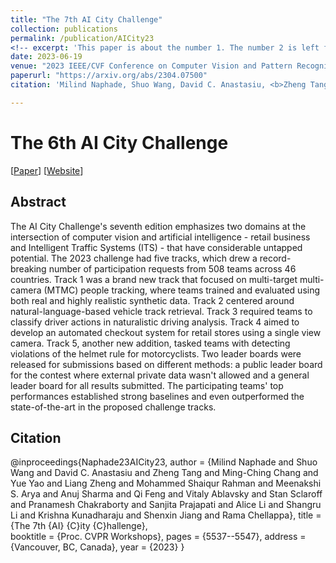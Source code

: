 ```yaml
---
title: "The 7th AI City Challenge"
collection: publications
permalink: /publication/AICity23
<!-- excerpt: 'This paper is about the number 1. The number 2 is left for future work.' -->
date: 2023-06-19
venue: "2023 IEEE/CVF Conference on Computer Vision and Pattern Recognition - 7th AI City Challenge Workshop"
paperurl: "https://arxiv.org/abs/2304.07500"
citation: 'Milind Naphade, Shuo Wang, David C. Anastasiu, <b>Zheng Tang</b>, Ming-Ching Chang, Yue Yao, Liang Zheng, Mohammed Shaiqur Rahman, Meenakshi S. Arya, Anuj Sharma, Qi Feng, Vitaly Ablavsky, Stan Sclaroff, Pranamesh Chakraborty, Sanjita Prajapati, Alice Li, Shangru Li, Krishna Kunadharaju, Shenxin Jiang and Rama Chellappa. "The 7th AI City Challenge". <i>Proceedings of 2023 IEEE/CVF Conference on Computer Vision and Pattern Recognition Workshops (CVPRW 2023)</i>. 2023.'

---
```

# The 6th AI City Challenge

[<a href="https://arxiv.org/abs/2304.07500">Paper</a>]
[<a href="https://www.aicitychallenge.org/">Website</a>]


## Abstract
The AI City Challenge's seventh edition emphasizes two domains at the intersection of computer vision and artificial intelligence - retail business and Intelligent Traffic Systems (ITS) - that have considerable untapped potential. The 2023 challenge had five tracks, which drew a record-breaking number of participation requests from 508 teams across 46 countries. Track 1 was a brand new track that focused on multi-target multi-camera (MTMC) people tracking, where teams trained and evaluated using both real and highly realistic synthetic data. Track 2 centered around natural-language-based vehicle track retrieval. Track 3 required teams to classify driver actions in naturalistic driving analysis. Track 4 aimed to develop an automated checkout system for retail stores using a single view camera. Track 5, another new addition, tasked teams with detecting violations of the helmet rule for motorcyclists. Two leader boards were released for submissions based on different methods: a public leader board for the contest where external private data wasn't allowed and a general leader board for all results submitted. The participating teams' top performances established strong baselines and even outperformed the state-of-the-art in the proposed challenge tracks.


## Citation
@inproceedings{Naphade23AICity23,
author = {Milind Naphade and Shuo Wang and David C. Anastasiu and Zheng Tang and Ming-Ching Chang and Yue Yao and Liang Zheng and Mohammed Shaiqur Rahman and Meenakshi S. Arya and Anuj Sharma and Qi Feng and Vitaly Ablavsky and Stan Sclaroff and Pranamesh Chakraborty and Sanjita Prajapati and Alice Li and Shangru Li and Krishna Kunadharaju and Shenxin Jiang and Rama Chellappa},
title = {The 7th {AI} {C}ity {C}hallenge},  
booktitle = {Proc. CVPR Workshops},
pages = {5537--5547},
address = {Vancouver, BC, Canada},
year = {2023}
}
